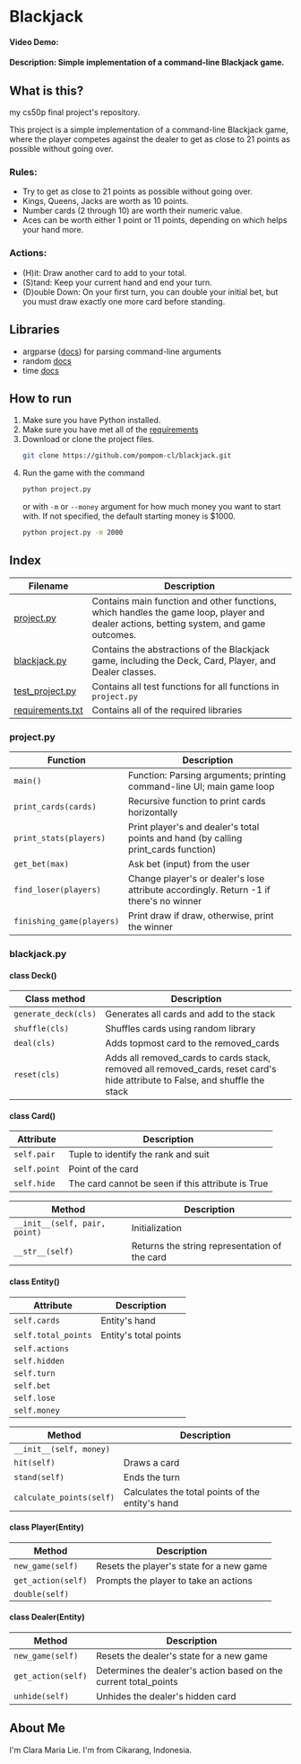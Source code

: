 # Blackjack
#### Video Demo:  <URL HERE>
#### Description: Simple implementation of a command-line Blackjack game.

## What is this?
my cs50p final project's repository.

This project is a simple implementation of a command-line Blackjack game, where the player competes against the dealer to get as close to 21 points as possible without going over.

### Rules:
- Try to get as close to 21 points as possible without going over.
- Kings, Queens, Jacks are worth as 10 points.
- Number cards (2 through 10) are worth their numeric value.
- Aces can be worth either 1 point or 11 points, depending on which helps your hand more.

### Actions:
- (H)it: Draw another card to add to your total.
- (S)tand: Keep your current hand and end your turn.
- (D)ouble Down: On your first turn, you can double your initial bet, but you must draw exactly one more card before standing.


## Libraries

- argparse ([docs](https://docs.python.org/3/library/argparse.html)) for parsing command-line arguments
- random [docs](https://docs.python.org/3/library/random.html)
- time [docs](https://docs.python.org/3/library/time.html)

## How to run

1. Make sure you have Python installed.
1. Make sure you have met all of the [requirements](https://github.com/pompom-cl/blackjack/blob/main/requirements.txt)
1. Download or clone the project files.
    ``` sh
    git clone https://github.com/pompom-cl/blackjack.git
    ```
1. Run the game with the command
    ``` sh
    python project.py
    ```
    or with `-m` or `--money` argument for how much money you want to start with. If not specified, the default starting money is $1000.
    ``` sh
    python project.py -m 2000
    ```


## Index
| Filename | Description |
| --- | --- |
| [project.py](https://github.com/pompom-cl/blackjack/blob/main/README.md#projectpy) | Contains main function and other functions, which handles the game loop, player and dealer actions, betting system, and game outcomes. |
| [blackjack.py](https://github.com/pompom-cl/blackjack/blob/main/README.md#blackjackpy) | Contains the abstractions of the Blackjack game, including the Deck, Card, Player, and Dealer classes. |
| [test_project.py](https://github.com/pompom-cl/blackjack/blob/main/README.md#test_projectpy) | Contains all test functions for all functions in `project.py` |
| [requirements.txt](https://github.com/pompom-cl/blackjack/blob/main/README.md#libraries) | Contains all of the required libraries |

### project.py

| Function | Description |
| --- | --- |
| `main()` | Function: Parsing arguments; printing command-line UI; main game loop |
| `print_cards(cards)` | Recursive function to print cards horizontally |
| `print_stats(players)` | Print player's and dealer's total points and hand (by calling print_cards function) |
| `get_bet(max)` | Ask bet (input) from the user |
| `find_loser(players)` | Change player's or dealer's lose attribute accordingly. Return -1 if there's no winner |
| `finishing_game(players)` | Print draw if draw, otherwise, print the winner |

### blackjack.py

#### class Deck()

| Class method | Description |
| --- | --- |
| `generate_deck(cls)` | Generates all cards and add to the stack |
| `shuffle(cls)` | Shuffles cards using random library |
| `deal(cls)` | Adds topmost card to the removed_cards |
| `reset(cls)` | Adds all removed_cards to cards stack, removed all removed_cards, reset card's hide attribute to False, and shuffle the stack |

#### class Card()

| Attribute | Description |
| --- | --- |
| `self.pair` | Tuple to identify the rank and suit |
| `self.point` | Point of the card |
| `self.hide` | The card cannot be seen if this attribute is True |


| Method | Description |
| --- | --- |
| `__init__(self, pair, point)` | Initialization |
| `__str__(self)` | Returns the string representation of the card |

#### class Entity()

| Attribute | Description |
| --- | --- |
| `self.cards` | Entity's hand |
| `self.total_points` | Entity's total points |
| `self.actions` |  |
| `self.hidden` |  |
| `self.turn` |  |
| `self.bet` |  |
| `self.lose` |  |
| `self.money` |  |


| Method | Description |
| --- | --- |
| `__init__(self, money)` |  |
| `hit(self)` | Draws a card |
| `stand(self)` | Ends the turn |
| `calculate_points(self)` | Calculates the total points of the entity's hand |

#### class Player(Entity)

| Method | Description |
| --- | --- |
| `new_game(self)` | Resets the player's state for a new game |
| `get_action(self)` | Prompts the player to take an actions |
| `double(self)` |  |

#### class Dealer(Entity)

| Method | Description |
| --- | --- |
| `new_game(self)` | Resets the dealer's state for a new game |
| `get_action(self)` | Determines the dealer's action based on the current total_points |
| `unhide(self)` | Unhides the dealer's hidden card |

## About Me

I'm Clara Maria Lie. I'm from Cikarang, Indonesia.
